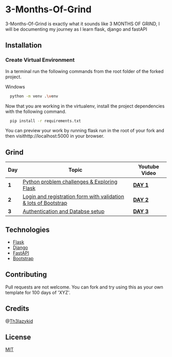 # 3-Months-Of-Grind

3-Months-Of-Grind is exactly what it sounds like 3 MONTHS OF GRIND, I will be documenting my journey as I learn flask, django and fastAPI

## Installation

### Create Virtual Environment

In a terminal run the following commands from the root folder of the forked project.

Windows

```bash
  python -m venv .\venv
```

Now that you are working in the virtualenv, install the project dependencies with the following command.

```bash
  pip install -r requirements.txt
```

You can preview your work by running flask run in the root of your fork and then visithttp://localhost:5000 in your browser.


## Grind

Day | Topic | Youtube Video
--- | --- | ---
**1** |  [Python problem challenges & Exploring Flask](/Days/day1.md)  |  **[DAY 1](https://youtu.be/pin8qdtAYPs)**  
**2** |  [Login and registration form with validation & lots of Bootstrap](/Days/day2.md)  |  **[DAY 2](https://youtu.be/9ktD6_XhSuc)** 
**3** |  [Authentication and Databse setup](/Days/day3.md)  |  **[DAY 3]()** 

## Technologies

- [Flask](https://flask.palletsprojects.com/en/2.1.x/)
- [Django](https://www.djangoproject.com/)
- [FastAPI](https://fastapi.tiangolo.com/)
- [Bootstrap](https://getbootstrap.com/)

## Contributing
Pull requests are not welcome. You can fork and try using this as your own template for 100 days of 'XYZ'.

## Credits

@[Th3lazykid](https://github.com/Th3lazykid)

## License
[MIT](https://choosealicense.com/licenses/mit/)

